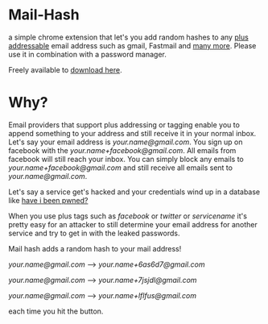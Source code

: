 # Mail-Hash

a simple chrome extension that let's you add random hashes to any [plus addressable](https://www.fastmail.com/help/receive/addressing.html) email address such as gmail, Fastmail and [many more](https://en.wikipedia.org/wiki/Comparison_of_webmail_providers#Features). Please use it in combination with a password manager.

Freely available to [download here](https://chrome.google.com/webstore/detail/njjpbfibgmkogjbfkafflpodelhchfaf).

# Why?

Email providers that support plus addressing or tagging enable you to append something to your address and still receive it in your normal inbox.
Let's say your email address is _your.name@gmail.com_. You sign up on facebook with the _your.name+facebook@gmail.com_.
All emails from facebook will still reach your inbox. You can simply block any emails to _your.name+facebook@gmail.com_ and still receive all emails sent to _your.name@gmail.com_.

Let's say a service get's hacked and your credentials wind up in a database like [have i been pwned?](https://haveibeenpwned.com/)

When you use plus tags such as _facebook_ or _twitter_ or _servicename_ it's pretty easy for an attacker to still determine your email address for another service and try to get in with the leaked passwords.

Mail hash adds a random hash to your mail address!

_your.name@gmail.com_ --> _your.name+6as6d7@gmail.com_

_your.name@gmail.com_ --> _your.name+7jsjdl@gmail.com_

_your.name@gmail.com_ --> _your.name+lflfus@gmail.com_

each time you hit the button.
